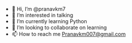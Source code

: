 - 👋 Hi, I’m @pranavkm7
- 👀 I’m interested in talking
- 🌱 I’m currently learning Python
- 💞️ I’m looking to collaborate on learning
- 📫 How to reach me Pranavkm007@gmail.com

<!---
pranavkm7/pranavkm7 is a ✨ special ✨ repository because its `README.md` (this file) appears on your GitHub profile.
You can click the Preview link to take a look at your changes.
--->
